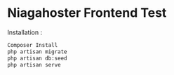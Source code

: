 # Niagahoster Frontend Test

Installation : 
```bash
Composer Install
php artisan migrate
php artisan db:seed
php artisan serve
```